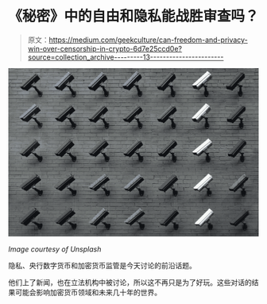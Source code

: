 # 《秘密》中的自由和隐私能战胜审查吗？

> 原文：<https://medium.com/geekculture/can-freedom-and-privacy-win-over-censorship-in-crypto-6d7e25ccd0e?source=collection_archive---------13----------------------->

![](img/220abfe06e5745917adff49bc8f5d42a.png)

*Image courtesy of Unsplash*

隐私、央行数字货币和加密货币监管是今天讨论的前沿话题。

他们上了新闻，也在立法机构中被讨论，所以这不再只是为了好玩。这些对话的结果可能会影响加密货币领域和未来几十年的世界。